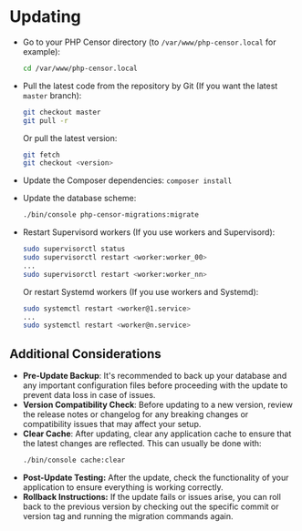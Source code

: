 Updating
========

* Go to your PHP Censor directory (to `/var/www/php-censor.local` for example):

    ```bash
    cd /var/www/php-censor.local
    ```

* Pull the latest code from the repository by Git (If you want the latest `master` branch):

    ```bash
    git checkout master
    git pull -r
    ```

  Or pull the latest version:

    ```bash
    git fetch
    git checkout <version>
    ```

* Update the Composer dependencies: `composer install`

* Update the database scheme:

    ```bash
    ./bin/console php-censor-migrations:migrate
    ```

* Restart Supervisord workers (If you use workers and Supervisord):

    ```bash
    sudo supervisorctl status
    sudo supervisorctl restart <worker:worker_00>
    ...
    sudo supervisorctl restart <worker:worker_nn>
    ```

  Or restart Systemd workers (If you use workers and Systemd):

    ```bash
    sudo systemctl restart <worker@1.service>
    ...
    sudo systemctl restart <worker@n.service>
    ```

## Additional Considerations 
* **Pre-Update Backup**: It's recommended to back up your database and any important configuration files before proceeding with the update to prevent data loss in case of issues.
* **Version Compatibility Check**: Before updating to a new version, review the release notes or changelog for any breaking changes or compatibility issues that may affect your setup.
* **Clear Cache**: After updating, clear any application cache to ensure that the latest changes are reflected. This can usually be done with:
    ```bash
    ./bin/console cache:clear
    ```
* **Post-Update Testing:** After the update, check the functionality of your application to ensure everything is working correctly.
* **Rollback Instructions:** If the update fails or issues arise, you can roll back to the previous version by checking out the specific commit or version tag and running the migration commands again.
